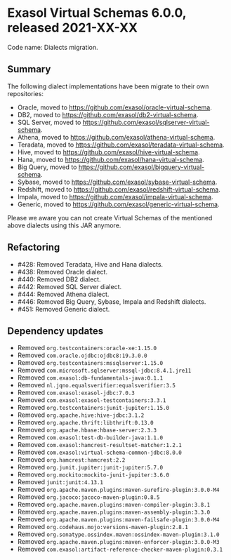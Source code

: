 # Exasol Virtual Schemas 6.0.0, released 2021-XX-XX

Code name: Dialects migration.

## Summary

The following dialect implementations have been migrate to their own repositories:

- Oracle, moved to https://github.com/exasol/oracle-virtual-schema.
- DB2, moved to https://github.com/exasol/db2-virtual-schema.
- SQL Server, moved to https://github.com/exasol/sqlserver-virtual-schema.
- Athena, moved to https://github.com/exasol/athena-virtual-schema.
- Teradata, moved to https://github.com/exasol/teradata-virtual-schema.
- Hive, moved to https://github.com/exasol/hive-virtual-schema.
- Hana, moved to https://github.com/exasol/hana-virtual-schema.
- Big Query, moved to https://github.com/exasol/bigquery-virtual-schema.
- Sybase, moved to https://github.com/exasol/sybase-virtual-schema.
- Redshift, moved to https://github.com/exasol/redshift-virtual-schema.
- Impala, moved to https://github.com/exasol/impala-virtual-schema.
- Generic, moved to https://github.com/exasol/generic-virtual-schema.

Please we aware you can not create Virtual Schemas of the mentioned above dialects using this JAR anymore.

## Refactoring

* #428: Removed Teradata, Hive and Hana dialects.
* #438: Removed Oracle dialect.
* #440: Removed DB2 dialect.
* #442: Removed SQL Server dialect.
* #444: Removed Athena dialect.
* #446: Removed Big Query, Sybase, Impala and Redshift dialects.
* #451: Removed Generic dialect.

## Dependency updates

* Removed `org.testcontainers:oracle-xe:1.15.0`
* Removed `com.oracle.ojdbc:ojdbc8:19.3.0.0`
* Removed `org.testcontainers:mssqlserver:1.15.0`
* Removed `com.microsoft.sqlserver:mssql-jdbc:8.4.1.jre11`
* Removed `com.exasol:db-fundamentals-java:0.1.1`
* Removed `nl.jqno.equalsverifier:equalsverifier:3.5`
* Removed `com.exasol:exasol-jdbc:7.0.3`
* Removed `com.exasol:exasol-testcontainers:3.3.1`
* Removed `org.testcontainers:junit-jupiter:1.15.0`
* Removed `org.apache.hive:hive-jdbc:3.1.2`
* Removed `org.apache.thrift:libthrift:0.13.0`
* Removed `org.apache.hbase:hbase-server:2.3.3`
* Removed `com.exasol:test-db-builder-java:1.1.0`
* Removed `com.exasol:hamcrest-resultset-matcher:1.2.1`
* Removed `com.exasol:virtual-schema-common-jdbc:8.0.0`
* Removed `org.hamcrest:hamcrest:2.2`
* Removed `org.junit.jupiter:junit-jupiter:5.7.0`
* Removed `org.mockito:mockito-junit-jupiter:3.6.0`
* Removed `junit:junit:4.13.1`
* Removed `org.apache.maven.plugins:maven-surefire-plugin:3.0.0-M4`
* Removed `org.jacoco:jacoco-maven-plugin:0.8.5`
* Removed `org.apache.maven.plugins:maven-compiler-plugin:3.8.1`
* Removed `org.apache.maven.plugins:maven-assembly-plugin:3.3.0`
* Removed `org.apache.maven.plugins:maven-failsafe-plugin:3.0.0-M4`
* Removed `org.codehaus.mojo:versions-maven-plugin:2.8.1`
* Removed `org.sonatype.ossindex.maven:ossindex-maven-plugin:3.1.0`
* Removed `org.apache.maven.plugins:maven-enforcer-plugin:3.0.0-M3`
* Removed `com.exasol:artifact-reference-checker-maven-plugin:0.3.1`